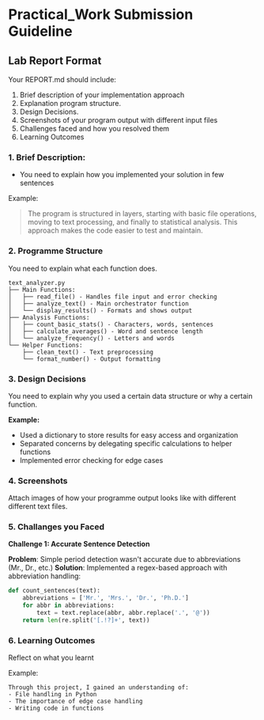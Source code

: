 # Practical_Work Submission Guideline

## Lab Report Format
Your REPORT.md should include:
1. Brief description of your implementation approach
2. Explanation program structure.
3. Design Decisions.
4. Screenshots of your program output with different input files
5. Challenges faced and how you resolved them
6. Learning Outcomes

### 1. Brief Description:
* You need to explain how you implemented your solution in few sentences

Example:
> The program is structured in layers, starting with basic file operations, moving to text processing, and finally to statistical analysis. This approach makes the code easier to test and maintain.

### 2. Programme Structure

You need to explain what each function does.
```plaintext
text_analyzer.py
├── Main Functions:
│   ├── read_file() - Handles file input and error checking
│   ├── analyze_text() - Main orchestrator function
│   └── display_results() - Formats and shows output
├── Analysis Functions:
│   ├── count_basic_stats() - Characters, words, sentences
│   ├── calculate_averages() - Word and sentence length
│   └── analyze_frequency() - Letters and words
└── Helper Functions:
    ├── clean_text() - Text preprocessing
    └── format_number() - Output formatting
```

### 3. Design Decisions

You need to explain why you used a certain data structure or why a certain function.

**Example:**
- Used a dictionary to store results for easy access and organization
- Separated concerns by delegating specific calculations to helper functions
- Implemented error checking for edge cases

### 4. Screenshots 

Attach images of how your programme output looks like with different different text files.

### 5. Challanges you Faced

**Challenge 1: Accurate Sentence Detection**

**Problem**: Simple period detection wasn't accurate due to abbreviations (Mr., Dr., etc.)
**Solution**: Implemented a regex-based approach with abbreviation handling:

```python
def count_sentences(text):
    abbreviations = ['Mr.', 'Mrs.', 'Dr.', 'Ph.D.']
    for abbr in abbreviations:
        text = text.replace(abbr, abbr.replace('.', '@'))
    return len(re.split('[.!?]+', text))
```

### 6. Learning Outcomes

Reflect on what you learnt

Example:

```plaintext
Through this project, I gained an understanding of:
- File handling in Python
- The importance of edge case handling
- Writing code in functions
```
